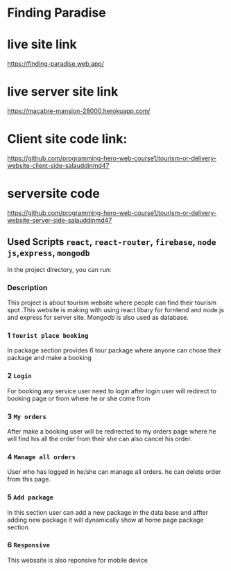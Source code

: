 # Finding Paradise 
# live site link

https://finding-paradise.web.app/
#  live server site link
https://macabre-mansion-28000.herokuapp.com/
# Client site code link:
https://github.com/programming-hero-web-course1/tourism-or-delivery-website-client-side-salauddinmd47

# serversite code
https://github.com/programming-hero-web-course1/tourism-or-delivery-website-server-side-salauddinmd47

## Used Scripts `react`, `react-router`, `firebase`, `node js`,`express`, `mongodb`

In the project directory, you can run:

### Description

 This project is about tourism website where people can find their tourism spot .This website is making with using react libary for forntend and node.js and express for server site. Mongodb is also used as database.

###  1 `Tourist place booking`

 In package section provides 6 tour package where anyone can chose their package and make a booking

### 2 `Login`

 For booking any service user need to login after login user will redirect to booking page or from where he or she come from

### 3 `My orders`
After make a booking user will be redirected to my orders page where he will find his all the order from their she can also cancel his order.
### 4 `Manage all orders`
User who has logged in he/she can manage all orders. he can delete order from this page.
### 5 `Add package`
In this section user can add a new package in the data base and affter adding new package it will dynamically show at home page package section.
### 6 `Responsive`
This webssite is also reponsive for mobile device

 

 
